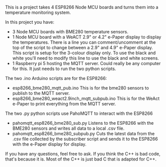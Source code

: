 This is a project takes 4 ESP8266 Node MCU boards and turns them into a temperature monitoring system.

In this project you have:
  - 3 Node MCU boards with BME280 temperature sensors.
  - 1 Node MCU board with a WeACT 2.9" or 4.2" e-Paper display to display the temperatures.
      There is a line you can comment/uncomment at the top of the script to change between a 2.9" and 4.9"
      e-Paper display. This script is setup for the 3-colour display only. To use the black and white you'll
      need to modify this line to use the black and white screens.
  - 1 Raspberry pi 5 hosting the MQTT server.
    Could really be any computer for this. It just needs to run the two python scripts.

The two .ino Arduino scripts are for the ESP8266:
  - esp8266_bme280_mqtt_pub.ino
    This is for the bme280 sensors to publish to the MQTT server.
  - esp8266_bme280_weact2.9inch_mqtt_subpub.ino
    This is for the WeAct e-Paper to print everything from the MQTT server.

The two .py python scripts use PahoMQTT to interact with the ESP8266
  - pahomqtt_esp8266_bme280_sub.py
    Listens to the ESP8266 with the BME280 sensors and writes all data to a local .csv file.
  - pahomqtt_esp8266_bme280_subpub.py
    Cuts the latest data from the .csv file collected by the subscriber script and sends it to the
    ESP8266 with the e-Paper display for display.

If you have any questions, feel free to ask. If you think the C++ is bad code, that's because it is.
Most of the C++ is just bad C that is adapted for C++.
